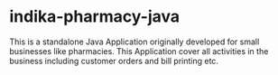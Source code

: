 # indika-pharmacy-java
This is a standalone Java Application originally developed for small 
businesses like pharmacies. This Application cover all activities in the 
business including customer orders and bill printing etc.
